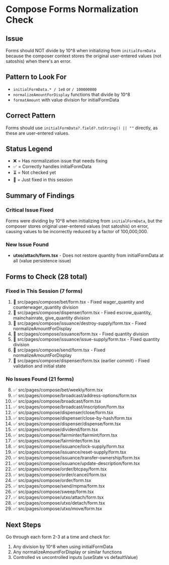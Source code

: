 # Compose Forms Normalization Check

## Issue
Forms should NOT divide by 10^8 when initializing from `initialFormData` because the composer context stores the original user-entered values (not satoshis) when there's an error.

## Pattern to Look For
- `initialFormData.* / 1e8` or `/ 100000000`
- `normalizeAmountForDisplay` functions that divide by 10^8
- `formatAmount` with value division for initialFormData

## Correct Pattern
Forms should use `initialFormData?.field?.toString() || ""` directly, as these are user-entered values.

## Status Legend
- ❌ = Has normalization issue that needs fixing
- ✅ = Correctly handles initialFormData
- ⏳ = Not checked yet
- 🔧 = Just fixed in this session

## Summary of Findings

### Critical Issue Fixed
Forms were dividing by 10^8 when initializing from `initialFormData`, but the composer stores original user-entered values (not satoshis) on error, causing values to be incorrectly reduced by a factor of 100,000,000.

### New Issue Found
- **utxo/attach/form.tsx** - Does not restore quantity from initialFormData at all (value persistence issue)

## Forms to Check (28 total)

### Fixed in This Session (7 forms)
1. 🔧 src/pages/compose/bet/form.tsx - Fixed wager_quantity and counterwager_quantity division
2. 🔧 src/pages/compose/dispenser/form.tsx - Fixed escrow_quantity, mainchainrate, give_quantity division
3. 🔧 src/pages/compose/issuance/destroy-supply/form.tsx - Fixed normalizeAmountForDisplay
4. 🔧 src/pages/compose/issuance/form.tsx - Fixed quantity division
5. 🔧 src/pages/compose/issuance/issue-supply/form.tsx - Fixed quantity division
6. 🔧 src/pages/compose/send/form.tsx - Fixed normalizeAmountForDisplay
7. 🔧 src/pages/compose/dispenser/form.tsx (earlier commit) - Fixed validation and initial state

### No Issues Found (21 forms)
8. ✅ src/pages/compose/bet/weekly/form.tsx
9. ✅ src/pages/compose/broadcast/address-options/form.tsx
10. ✅ src/pages/compose/broadcast/form.tsx
11. ✅ src/pages/compose/broadcast/inscription/form.tsx
12. ✅ src/pages/compose/dispenser/close/form.tsx
13. ✅ src/pages/compose/dispenser/close-by-hash/form.tsx
14. ✅ src/pages/compose/dispenser/dispense/form.tsx
15. ✅ src/pages/compose/dividend/form.tsx
16. ✅ src/pages/compose/fairminter/fairmint/form.tsx
17. ✅ src/pages/compose/fairminter/form.tsx
18. ✅ src/pages/compose/issuance/lock-supply/form.tsx
19. ✅ src/pages/compose/issuance/reset-supply/form.tsx
20. ✅ src/pages/compose/issuance/transfer-ownership/form.tsx
21. ✅ src/pages/compose/issuance/update-description/form.tsx
22. ✅ src/pages/compose/order/btcpay/form.tsx
23. ✅ src/pages/compose/order/cancel/form.tsx
24. ✅ src/pages/compose/order/form.tsx
25. ✅ src/pages/compose/send/mpma/form.tsx
26. ✅ src/pages/compose/sweep/form.tsx
27. ✅ src/pages/compose/utxo/attach/form.tsx
28. ✅ src/pages/compose/utxo/detach/form.tsx
29. ✅ src/pages/compose/utxo/move/form.tsx

## Next Steps
Go through each form 2-3 at a time and check for:
1. Any division by 10^8 when using initialFormData
2. Any normalizeAmountForDisplay or similar functions
3. Controlled vs uncontrolled inputs (useState vs defaultValue)